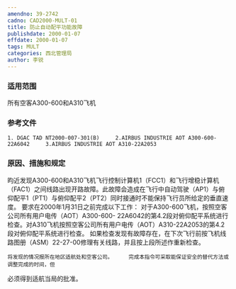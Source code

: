 ```yaml
---
amendno: 39-2742
cadno: CAD2000-MULT-01
title: 防止自动配平功能故障
publishdate: 2000-01-07
effdate: 2000-01-07
tags: MULT
categories: 西北管理局
author: 李锐
---
```


### 适用范围 
所有空客A300-600和A310飞机

<!--more-->
### 参考文件
    1. DGAC TAD NT2000-007-301(B)     2.AIRBUS INDUSTRIE AOT A300-600-22A6042     3.AIRBUS INDUSTRIE AOT A310-22A2053 

### 原因、措施和规定 
昀近发现A300-600和A310飞机飞行控制计算机1（FCC1）和飞行增稳计算机（FAC1）之间线路出现开路故障。此故障会造成在飞行中自动驾驶（AP1）与俯仰配平1（PT1）与俯仰配平2（PT2）同时接通时不能保持飞行员所给定的垂直速度。 
    要求在2000年1月31日之前完成以下工作： 
    对于A300-600飞机，按照空客公司所有用户电传（AOT）A300-600- 22A6042的第4.2段对俯仰配平系统进行检查。对A310飞机按照空客公司所有用户电传（AOT）A310-22A2053的第4.2 段对俯仰配平系统进行检查。 
    如果检查发现有故障存在，在下次飞行前按飞机线路图册（ASM）22-27-00修理有关线路，并且按上段所述作重新检查。 
         
    将发现的情况报所在地区适航处和空客公司。     完成本指令可采取能保证安全的替代方法或调整完成的时间，但
必须得到适航当局的批准。
